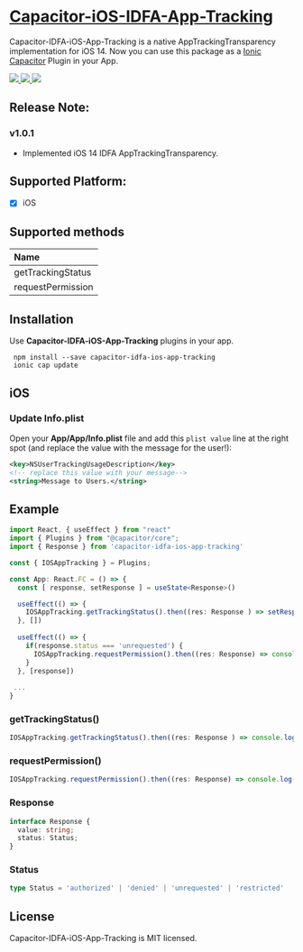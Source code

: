 
# [Capacitor-iOS-IDFA-App-Tracking](https://github.com/Mindcurv/capacitor-idfa-ios-app-tracking.git) 

Capacitor-IDFA-iOS-App-Tracking is a native AppTrackingTransparency implementation for iOS 14. Now you can use this package as a [Ionic Capacitor](https://capacitor.ionicframework.com) Plugin in your App.

<!-- Badges -->
<a href="https://npmjs.com/package/capacitor-idfa-ios-app-tracking">
  <img src="https://badgen.net/npm/v/capacitor-idfa-ios-app-tracking">
</a>
<a href="https://npmjs.com/package/capacitor-idfa-ios-app-tracking">
  <img src="https://badgen.net/npm/dt/capacitor-idfa-ios-app-tracking">
</a>
<a href="https://www.npmjs.com/package/capacitor-idfa-ios-app-tracking">
  <img src="https://badgen.net/npm/license/capacitor-idfa-ios-app-tracking">
</a>

## Release Note:

### v1.0.1
- Implemented iOS 14 IDFA AppTrackingTransparency.

## Supported Platform:
- [x] iOS

## Supported methods
| Name              |
| :---------------- |
| getTrackingStatus |
| requestPermission |  

## Installation

Use **Capacitor-IDFA-iOS-App-Tracking** plugins in your app.

```console
 npm install --save capacitor-idfa-ios-app-tracking
 ionic cap update
```

## iOS

### Update **Info.plist**

Open your **App/App/Info.plist** file and add this `plist value` line at the right spot (and replace the value with the message for the user!):

````xml
<key>NSUserTrackingUsageDescription</key>
<!-- replace this value with your message-->
<string>Message to Users.</string>
````

## Example
```typescript
import React, { useEffect } from "react"
import { Plugins } from "@capacitor/core";
import { Response } from 'capacitor-idfa-ios-app-tracking'

const { IOSAppTracking } = Plugins;

const App: React.FC = () => {
  const [ response, setResponse ] = useState<Response>()

  useEffect(() => {
    IOSAppTracking.getTrackingStatus().then((res: Response ) => setResponse(res))
  }, [])
  
  useEffect(() => {
    if(response.status === 'unrequested') {
      IOSAppTracking.requestPermission().then((res: Response) => console.log(res))
    }
  }, [response])
 
 ...
}
```
### getTrackingStatus()
```typescript
IOSAppTracking.getTrackingStatus().then((res: Response ) => console.log(res))
```
### requestPermission()
```typescript
IOSAppTracking.requestPermission().then((res: Response) => console.log(res))
```
### Response
```typescript
interface Response {
  value: string;
  status: Status;
}
```
### Status
```typescript
type Status = 'authorized' | 'denied' | 'unrequested' | 'restricted' 
```

## License

Capacitor-IDFA-iOS-App-Tracking is MIT licensed.

